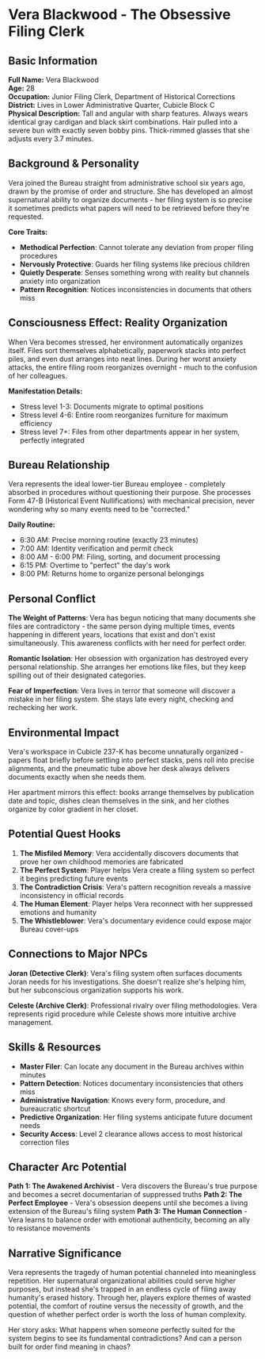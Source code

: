 # Vera Blackwood - The Obsessive Filing Clerk

## Basic Information

**Full Name:** Vera Blackwood  
**Age:** 28  
**Occupation:** Junior Filing Clerk, Department of Historical Corrections  
**District:** Lives in Lower Administrative Quarter, Cubicle Block C  
**Physical Description:** Tall and angular with sharp features. Always wears identical gray cardigan and black skirt combinations. Hair pulled into a severe bun with exactly seven bobby pins. Thick-rimmed glasses that she adjusts every 3.7 minutes.

## Background & Personality

Vera joined the Bureau straight from administrative school six years ago, drawn by the promise of order and structure. She has developed an almost supernatural ability to organize documents - her filing system is so precise it sometimes predicts what papers will need to be retrieved before they're requested.

**Core Traits:**
- **Methodical Perfection**: Cannot tolerate any deviation from proper filing procedures
- **Nervously Protective**: Guards her filing systems like precious children
- **Quietly Desperate**: Senses something wrong with reality but channels anxiety into organization
- **Pattern Recognition**: Notices inconsistencies in documents that others miss

## Consciousness Effect: Reality Organization

When Vera becomes stressed, her environment automatically organizes itself. Files sort themselves alphabetically, paperwork stacks into perfect piles, and even dust arranges into neat lines. During her worst anxiety attacks, the entire filing room reorganizes overnight - much to the confusion of her colleagues.

**Manifestation Details:**
- Stress level 1-3: Documents migrate to optimal positions
- Stress level 4-6: Entire room reorganizes furniture for maximum efficiency  
- Stress level 7+: Files from other departments appear in her system, perfectly integrated

## Bureau Relationship

Vera represents the ideal lower-tier Bureau employee - completely absorbed in procedures without questioning their purpose. She processes Form 47-B (Historical Event Nullifications) with mechanical precision, never wondering why so many events need to be "corrected."

**Daily Routine:**
- 6:30 AM: Precise morning routine (exactly 23 minutes)
- 7:00 AM: Identity verification and permit check
- 8:00 AM - 6:00 PM: Filing, sorting, and document processing
- 6:15 PM: Overtime to "perfect" the day's work
- 8:00 PM: Returns home to organize personal belongings

## Personal Conflict

**The Weight of Patterns**: Vera has begun noticing that many documents she files are contradictory - the same person dying multiple times, events happening in different years, locations that exist and don't exist simultaneously. This awareness conflicts with her need for perfect order.

**Romantic Isolation**: Her obsession with organization has destroyed every personal relationship. She arranges her emotions like files, but they keep spilling out of their designated categories.

**Fear of Imperfection**: Vera lives in terror that someone will discover a mistake in her filing system. She stays late every night, checking and rechecking her work.

## Environmental Impact

Vera's workspace in Cubicle 237-K has become unnaturally organized - papers float briefly before settling into perfect stacks, pens roll into precise alignments, and the pneumatic tube above her desk always delivers documents exactly when she needs them.

Her apartment mirrors this effect: books arrange themselves by publication date and topic, dishes clean themselves in the sink, and her clothes organize by color gradient in her closet.

## Potential Quest Hooks

1. **The Misfiled Memory**: Vera accidentally discovers documents that prove her own childhood memories are fabricated
2. **The Perfect System**: Player helps Vera create a filing system so perfect it begins predicting future events
3. **The Contradiction Crisis**: Vera's pattern recognition reveals a massive inconsistency in official records
4. **The Human Element**: Player helps Vera reconnect with her suppressed emotions and humanity
5. **The Whistleblower**: Vera's documentary evidence could expose major Bureau cover-ups

## Connections to Major NPCs

**Joran (Detective Clerk)**: Vera's filing system often surfaces documents Joran needs for his investigations. She doesn't realize she's helping him, but her subconscious organization supports his work.

**Celeste (Archive Clerk)**: Professional rivalry over filing methodologies. Vera represents rigid procedure while Celeste shows more intuitive archive management.

## Skills & Resources

- **Master Filer**: Can locate any document in the Bureau archives within minutes
- **Pattern Detection**: Notices documentary inconsistencies that others miss  
- **Administrative Navigation**: Knows every form, procedure, and bureaucratic shortcut
- **Predictive Organization**: Her filing systems anticipate future document needs
- **Security Access**: Level 2 clearance allows access to most historical correction files

## Character Arc Potential

**Path 1: The Awakened Archivist** - Vera discovers the Bureau's true purpose and becomes a secret documentarian of suppressed truths
**Path 2: The Perfect Employee** - Vera's obsession deepens until she becomes a living extension of the Bureau's filing system
**Path 3: The Human Connection** - Vera learns to balance order with emotional authenticity, becoming an ally to resistance movements

## Narrative Significance

Vera represents the tragedy of human potential channeled into meaningless repetition. Her supernatural organizational abilities could serve higher purposes, but instead she's trapped in an endless cycle of filing away humanity's erased history. Through her, players explore themes of wasted potential, the comfort of routine versus the necessity of growth, and the question of whether perfect order is worth the loss of human complexity.

Her story asks: What happens when someone perfectly suited for the system begins to see its fundamental contradictions? And can a person built for order find meaning in chaos?